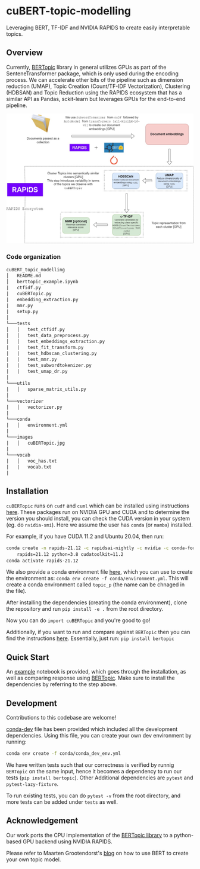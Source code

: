 # cuBERT-topic-modelling

Leveraging BERT, TF-IDF and NVIDIA RAPIDS to create easily interpretable topics.

## Overview

Currently, [BERTopic](https://github.com/MaartenGr/BERTopic) library in general utilizes GPUs as part of the SenteneTransformer package, which is only used during the encoding process. We can accelerate other bits of the pipeline such as dimension reduction (UMAP), Topic Creation (Count/TF-IDF Vectorization), Clustering (HDBSAN) and Topic Reduction using the RAPIDS ecosystem that has a similar API as Pandas, sckit-learn but leverages GPUs for the end-to-end pipeline.

![Overview of pipeline design](images/cuBERTopic.jpg)

### Code organization

```
cuBERT_topic_modelling
│   README.md
│   berttopic_example.ipynb
|   ctfidf.py
|   cuBERTopic.py
|   embedding_extraction.py
|   mmr.py
|   setup.py
│
└───tests
│   │   test_ctfidf.py
│   │   test_data_preprocess.py
│   │   test_embeddings_extraction.py
|   |   test_fit_transform.py
|   |   test_hdbscan_clustering.py
|   |   test_mmr.py
|   |   test_subwordtokenizer.py
|   |   test_umap_dr.py
│   
└───utils
|   │   sparse_matrix_utils.py
│   
└───vectorizer
|   │   vectorizer.py
| 
└───conda
|   │   environment.yml
|
└───images
|   │   cuBERTopic.jpg
|
└───vocab
|   │   voc_has.txt
|   |   vocab.txt
|
```

## Installation

`cuBERTopic` runs on `cudf` and `cuml` which can be installed using instructions [here](https://rapids.ai/start.html). These packages run on NVIDIA GPU and CUDA and to determine the version you should install, you can check the CUDA version in your system (eg. do `nvidia-smi`). Here we assume the user has `conda` (or `mamba`) installed.

For example, if you have CUDA 11.2 and Ubuntu 20.04, then run:

```bash
conda create -n rapids-21.12 -c rapidsai-nightly -c nvidia -c conda-forge \
    rapids=21.12 python=3.8 cudatoolkit=11.2
conda activate rapids-21.12
```

We also provide a conda environment file [here](conda/environment.yml), which you can use to create the environment as: `conda env create -f conda/environment.yml`. This will create a conda environment called `topic_p` (the name can be chnaged in the file).

After installing the dependencies (creating the conda environment), clone the repository and run `pip install -e .` from the root directory. 

Now you can do `import cuBERTopic` and you're good to go!

Additionally, if you want to run and compare against `BERTopic` then you can find the instructions [here](https://github.com/MaartenGr/BERTopic). Essentially, just run: `pip install bertopic`

## Quick Start

An [example](berttopic_example.ipynb) notebook is provided, which goes through the installation, as well as comparing response using [BERTopic](https://github.com/MaartenGr/BERTopic). Make sure to install the dependencies by referring to the step above.

## Development

Contributions to this codebase are welcome! 

[conda-dev](conda/conda_dev_env.yml) file has been provided which included all the development dependencies. Using this file, you can create your own dev environment by running: 

```bash
conda env create -f conda/conda_dev_env.yml
```

We have written tests such that our correctness is verified by runnig `BERTopic` on the same input, hence it becomes a dependency to run our tests (`pip install bertopic`). Other Additional dependencies are `pytest` and `pytest-lazy-fixture`.

To run existing tests, you can do `pytest -v` from the root directory, and more tests can be added under `tests` as well.

## Acknowledgement

Our work ports the CPU implementation of the [BERTopic library](https://github.com/MaartenGr/BERTopic) to a python-based GPU backend using NVIDIA RAPIDS.

Please refer to Maarten Grootendorst's [blog](https://towardsdatascience.com/topic-modeling-with-bert-779f7db187e6) on how to use BERT to create your own topic model.
